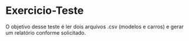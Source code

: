 # Exercicio-Teste
O objetivo desse teste é ler dois arquivos .csv (modelos e carros) e gerar um relatório conforme solicitado.
 
